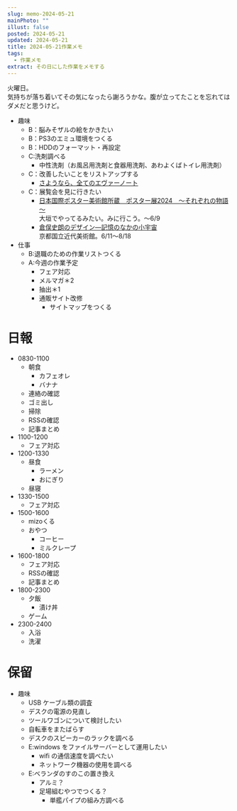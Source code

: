 ```yaml
---
slug: memo-2024-05-21
mainPhoto: ""
illust: false
posted: 2024-05-21
updated: 2024-05-21
title: 2024-05-21作業メモ
tags:
  - 作業メモ
extract: その日にした作業をメモする
---
```


火曜日。  
気持ちが落ち着いてその気になったら謝ろうかな。腹が立ってたことを忘れてはダメだと思うけど。

- 趣味
  - B：脳みそザルの絵をかきたい
  - B：PS3のエミュ環境をつくる
  - B：HDDのフォーマット・再設定
  - C:洗剤調べる
    - 中性洗剤（お風呂用洗剤と食器用洗剤、あわよくばトイレ用洗剤）
  - C：改善したいことをリストアップする 
    - [さようなら、全てのエヴァーノート](https://honeshabri.hatenablog.com/entry/Evernote_to_Obsidian)  
  - C：展覧会を見に行きたい
    - [日本国際ポスター美術館所蔵　ポスター展2024　～それぞれの物語～](https://www.japandesign.ne.jp/event/postermuseum-ogaki-2024/)  
    大垣でやってるみたい。みに行こう。〜6/9
    - [倉俣史朗のデザイン―記憶のなかの小宇宙](https://www.momak.go.jp/Japanese/exhibitionarchive/2024/459.html)  
      京都国立近代美術館。6/11〜8/18
- 仕事
  - B:退職のための作業リストつくる
  - A:今週の作業予定
    - フェア対応
    - メルマガ＊2
    - 抽出＊1
    - 通販サイト改修
      - サイトマップをつくる

# 日報

- 0830-1100
  - 朝食
    - カフェオレ
    - バナナ
  - 連絡の確認
  - ゴミ出し
  - 掃除
  - RSSの確認
  - 記事まとめ
- 1100-1200
  - フェア対応
- 1200-1330
  - 昼食
    - ラーメン
    - おにぎり
  - 昼寝
- 1330-1500
  - フェア対応
- 1500-1600
  - mizoくる
  - おやつ
    - コーヒー
    - ミルクレープ
- 1600-1800
  - フェア対応
  - RSSの確認
  - 記事まとめ
- 1800-2300
  - 夕飯
    - 漬け丼
  - ゲーム
- 2300-2400
  - 入浴
  - 洗濯

# 保留

- 趣味
  - USB ケーブル類の調査
  - デスクの電源の見直し
  - ツールワゴンについて検討したい
  - 自転車をまたばらす
  - デスクのスピーカーのラックを調べる
  - E:windows をファイルサーバーとして運用したい
    - wifi の通信速度を調べたい
    - ネットワーク機器の使用を調べる
  - E:ベランダのすのこの置き換え
    - アルミ？
    - 足場組むやつでつくる？
      - 単艦パイプの組み方調べる
